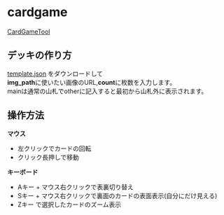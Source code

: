# cardgame
[CardGameTool](https://cardgame-2efj.onrender.com/)

## デッキの作り方
[template.json](https://github.com/enigmantohihi/cardgame/blob/main/template.json) をダウンロードして  
**img_path**に使いたい画像のURL,**count**に枚数を入力します。  
mainは通常の山札でotherに記入すると最初から山札外に表示されます。

## 操作方法
**マウス**
* 左クリックでカードの回転
* クリック長押しで移動

**キーボード**
* Aキー + マウス右クリックで表裏切り替え
* Sキー + マウス右クリックで裏面のカードの表面表示(自分にだけ見える)
* Zキー で選択したカードのズーム表示
